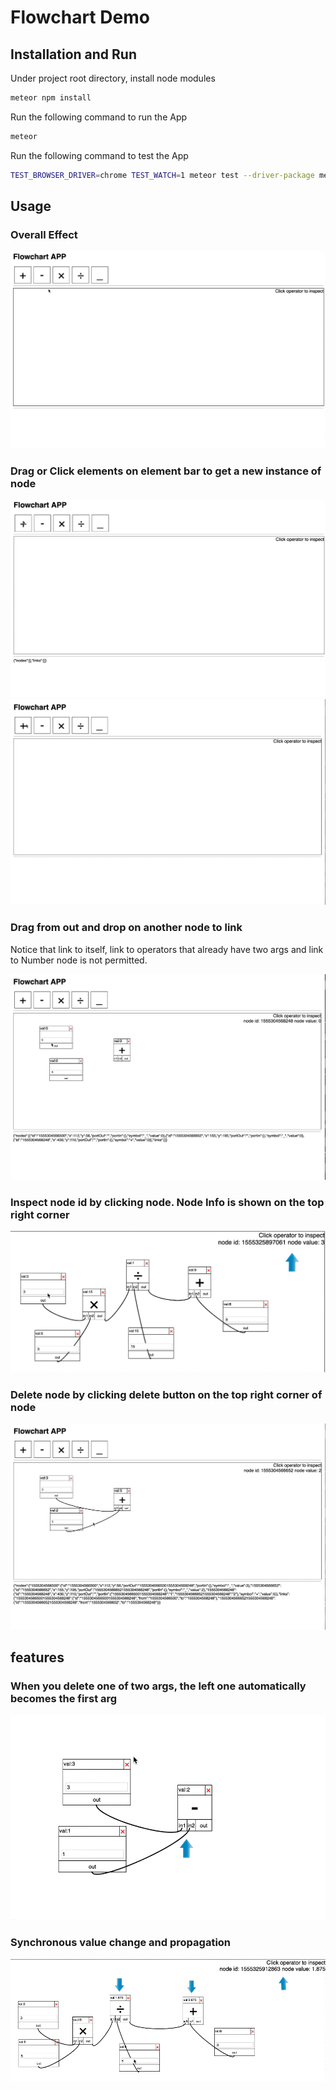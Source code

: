 # Flowchart Demo

## Installation and Run

Under project root directory, install node modules

```bash
meteor npm install
```

Run the following command to run the App

```bash
meteor
```

Run the following command to test the App

```bash
TEST_BROWSER_DRIVER=chrome TEST_WATCH=1 meteor test --driver-package meteortesting:mocha --port 3002
```

## Usage

### Overall Effect

![](./images/overall.gif)

### Drag or Click elements on element bar to get a new instance of node

![](./images/dragel.gif)
![](./images/add.gif)

### Drag from out and drop on another node to link

Notice that link to itself, link to operators that already have two args and link to Number node is not permitted.

![](./images/link.gif)

### Inspect node id by clicking node. Node Info is shown on the top right corner

![](./images/inspection.gif)

### Delete node by clicking delete button on the top right corner of node

![](./images/deletion.gif)

## features

### When you delete one of two args, the left one automatically becomes the first arg

![](./images/argschange.gif)

### Synchronous value change and propagation

![](./images/realtime.gif)
